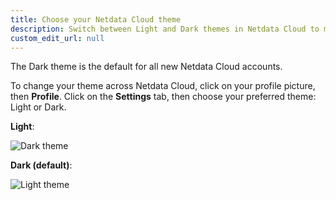 ```yaml
---
title: Choose your Netdata Cloud theme
description: Switch between Light and Dark themes in Netdata Cloud to match your personal visualization preferences.
custom_edit_url: null
---
```


The Dark theme is the default for all new Netdata Cloud accounts.

To change your theme across Netdata Cloud, click on your profile picture, then **Profile**. Click on the **Settings**
tab, then choose your preferred theme: Light or Dark.

**Light**:

![Dark theme](https://user-images.githubusercontent.com/1153921/108530742-2ca98c00-7293-11eb-8c1e-1e0dd34eb87b.png)

**Dark (default)**:

![Light theme](https://user-images.githubusercontent.com/1153921/108530848-4519a680-7293-11eb-897d-1c470b67ceb0.png)
